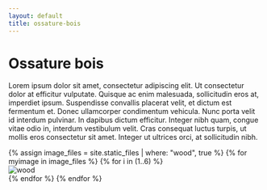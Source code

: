 ```yaml
---
layout: default
title: ossature-bois
---
```


<h1 class="text-center my-5">Ossature bois</h1>

<div class="text-center mb-5 mx-5">
  <p>Lorem ipsum dolor sit amet, consectetur adipiscing elit. Ut consectetur dolor at efficitur vulputate. Quisque ac enim malesuada, sollicitudin eros at, imperdiet ipsum. Suspendisse convallis placerat velit, et dictum est fermentum et. Donec ullamcorper condimentum vehicula. Nunc porta velit id interdum pulvinar. In dapibus dictum efficitur. Integer nibh quam, congue vitae odio in, interdum vestibulum velit. Cras consequat luctus turpis, ut mollis eros consectetur sit amet. Integer ut ultrices orci, at sollicitudin nibh.</p>
</div>

<div class="row mx-5 mb-5">
  {% assign image_files = site.static_files | where: "wood", true %}
  {% for myimage in image_files %}
    {% for i in (1..6) %}
      <div class="col-12 col-md-6 col-lg-4 mb-3">
        <img src="{{ site.url }}/{{ myimage.path }}" class="img-fluid" alt="wood"/>
      </div>
    {% endfor %}
  {% endfor %}
</div>